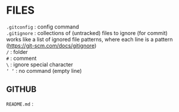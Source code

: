 # FILES


`.gitconfig` : config command  
`.gitignore` : collections of (untracked) files to ignore (for commit)  
	works like a list of ignored file patterns, where each line is a pattern  
	(https://git-scm.com/docs/gitignore)  
	`/` : folder  
	`#` : comment  
	`\` : ignore special character  
	`‘ ‘` : no command (empty line)  

## GITHUB
`README.md` : 